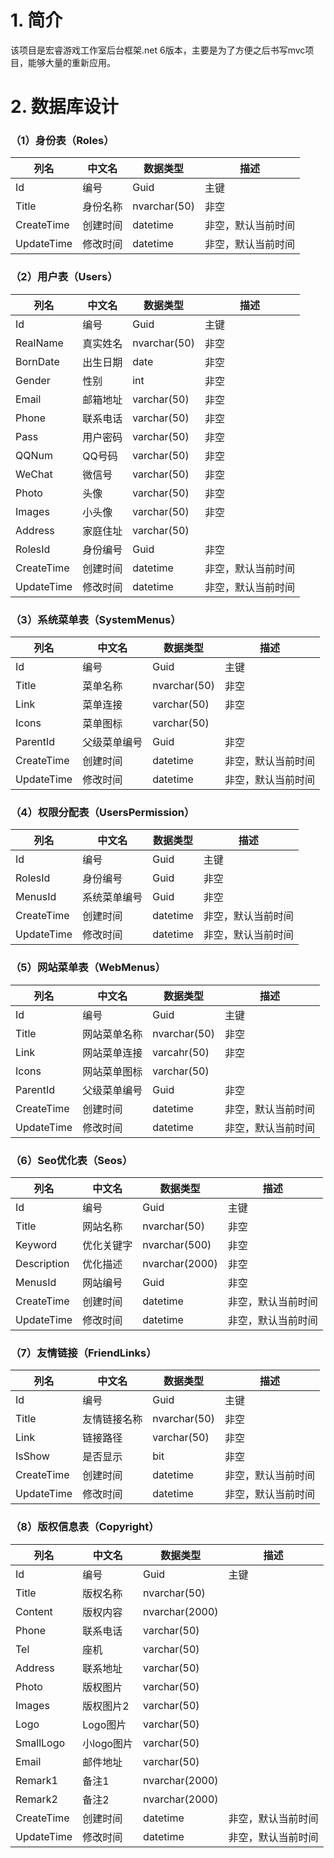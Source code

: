 # 1. 简介

该项目是宏睿游戏工作室后台框架.net 6版本，主要是为了方便之后书写mvc项目，能够大量的重新应用。

# 2. 数据库设计

### （1）身份表（Roles）

| 列名       | 中文名   | 数据类型     | 描述               |
| ---------- | -------- | ------------ | ------------------ |
| Id         | 编号     | Guid         | 主键               |
| Title      | 身份名称 | nvarchar(50) | 非空               |
| CreateTime | 创建时间 | datetime     | 非空，默认当前时间 |
| UpdateTime | 修改时间 | datetime     | 非空，默认当前时间 |

### （2）用户表（Users）

| 列名       | 中文名   | 数据类型     | 描述               |
| ---------- | -------- | ------------ | ------------------ |
| Id         | 编号     | Guid         | 主键               |
| RealName   | 真实姓名 | nvarchar(50) | 非空               |
| BornDate   | 出生日期 | date         | 非空               |
| Gender     | 性别     | int          | 非空               |
| Email      | 邮箱地址 | varchar(50)  | 非空               |
| Phone      | 联系电话 | varchar(50)  | 非空               |
| Pass       | 用户密码 | varchar(50)  | 非空               |
| QQNum      | QQ号码   | varchar(50)  | 非空               |
| WeChat     | 微信号   | varchar(50)  | 非空               |
| Photo      | 头像     | varchar(50)  | 非空               |
| Images     | 小头像   | varchar(50)  | 非空               |
| Address    | 家庭住址 | varchar(50)  |                    |
| RolesId    | 身份编号 | Guid         | 非空               |
| CreateTime | 创建时间 | datetime     | 非空，默认当前时间 |
| UpdateTime | 修改时间 | datetime     | 非空，默认当前时间 |

### （3）系统菜单表（SystemMenus）

| 列名       | 中文名       | 数据类型     | 描述               |
| ---------- | ------------ | ------------ | ------------------ |
| Id         | 编号         | Guid         | 主键               |
| Title      | 菜单名称     | nvarchar(50) | 非空               |
| Link       | 菜单连接     | varchar(50)  | 非空               |
| Icons      | 菜单图标     | varchar(50)  |                    |
| ParentId   | 父级菜单编号 | Guid         | 非空               |
| CreateTime | 创建时间     | datetime     | 非空，默认当前时间 |
| UpdateTime | 修改时间     | datetime     | 非空，默认当前时间 |

### （4）权限分配表（UsersPermission）

| 列名       | 中文名       | 数据类型 | 描述               |
| ---------- | ------------ | -------- | ------------------ |
| Id         | 编号         | Guid     | 主键               |
| RolesId    | 身份编号     | Guid     | 非空               |
| MenusId    | 系统菜单编号 | Guid     | 非空               |
| CreateTime | 创建时间     | datetime | 非空，默认当前时间 |
| UpdateTime | 修改时间     | datetime | 非空，默认当前时间 |

### （5）网站菜单表（WebMenus）

| 列名       | 中文名       | 数据类型     | 描述               |
| ---------- | ------------ | ------------ | ------------------ |
| Id         | 编号         | Guid         | 主键               |
| Title      | 网站菜单名称 | nvarchar(50) | 非空               |
| Link       | 网站菜单连接 | varcahr(50)  | 非空               |
| Icons      | 网站菜单图标 | varchar(50)  |                    |
| ParentId   | 父级菜单编号 | Guid         | 非空               |
| CreateTime | 创建时间     | datetime     | 非空，默认当前时间 |
| UpdateTime | 修改时间     | datetime     | 非空，默认当前时间 |

### （6）Seo优化表（Seos）

| 列名        | 中文名     | 数据类型       | 描述               |
| ----------- | ---------- | -------------- | ------------------ |
| Id          | 编号       | Guid           | 主键               |
| Title       | 网站名称   | nvarchar(50)   | 非空               |
| Keyword     | 优化关键字 | nvarchar(500)  | 非空               |
| Description | 优化描述   | nvarchar(2000) | 非空               |
| MenusId     | 网站编号   | Guid           | 非空               |
| CreateTime  | 创建时间   | datetime       | 非空，默认当前时间 |
| UpdateTime  | 修改时间   | datetime       | 非空，默认当前时间 |

### （7）友情链接（FriendLinks）

| 列名       | 中文名       | 数据类型     | 描述               |
| ---------- | ------------ | ------------ | ------------------ |
| Id         | 编号         | Guid         | 主键               |
| Title      | 友情链接名称 | nvarchar(50) | 非空               |
| Link       | 链接路径     | varchar(50)  | 非空               |
| IsShow     | 是否显示     | bit          | 非空               |
| CreateTime | 创建时间     | datetime     | 非空，默认当前时间 |
| UpdateTime | 修改时间     | datetime     | 非空，默认当前时间 |

### （8）版权信息表（Copyright）

| 列名       | 中文名     | 数据类型       | 描述               |
| ---------- | ---------- | -------------- | ------------------ |
| Id         | 编号       | Guid           | 主键               |
| Title      | 版权名称   | nvarchar(50)   |                    |
| Content    | 版权内容   | nvarchar(2000) |                    |
| Phone      | 联系电话   | varchar(50)    |                    |
| Tel        | 座机       | varchar(50)    |                    |
| Address    | 联系地址   | varchar(50)    |                    |
| Photo      | 版权图片   | varchar(50)    |                    |
| Images     | 版权图片2  | varchar(50)    |                    |
| Logo       | Logo图片   | varchar(50)    |                    |
| SmallLogo  | 小logo图片 | varchar(50)    |                    |
| Email      | 邮件地址   | varchar(50)    |                    |
| Remark1    | 备注1      | nvarchar(2000) |                    |
| Remark2    | 备注2      | nvarchar(2000) |                    |
| CreateTime | 创建时间   | datetime       | 非空，默认当前时间 |
| UpdateTime | 修改时间   | datetime       | 非空，默认当前时间 |